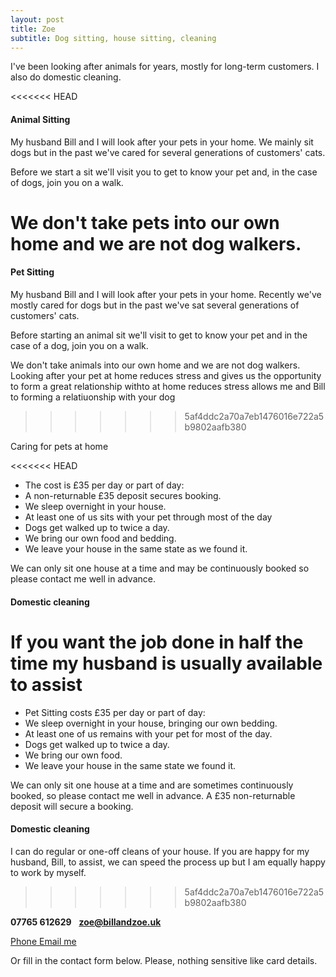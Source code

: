 ```yaml
---
layout: post
title: Zoe
subtitle: Dog sitting, house sitting, cleaning
---
```


I've been looking after animals for years, mostly for long-term customers. I also do domestic cleaning.


<<<<<<< HEAD
#### Animal Sitting
My husband Bill and I will look after your pets in your home. We mainly sit dogs but in the past we've cared for several generations of customers' cats.

Before we start a sit we'll visit you to get to know your pet and, in the case of dogs, join you on  a walk.

We don't take pets into our own home and we are not dog walkers.
=======
#### Pet Sitting
My husband Bill and I will look after your pets in your home. Recently we've mostly cared for dogs but in the past we've sat several generations of customers' cats.

Before starting an animal sit we'll visit to get to know your pet and in the case of a dog, join you on a walk.

We don't take animals into our own home and we are not dog walkers. Looking after your pet at home reduces stress and gives us the opportunity to form a great relationship withto  at home reduces stress allows me and Bill to forming a relatiuonship with your dog
>>>>>>> 5af4ddc2a70a7eb1476016e722a5b9802aafb380

Caring for pets at home

<<<<<<< HEAD
 - The cost is £35 per day or part of day:
 - A non-returnable £35 deposit secures booking.
 - We sleep overnight in your house.
 - At least one of us sits with your pet through most of the day
 - Dogs get walked up to twice a day.
 - We bring our own food and bedding.
 - We leave your house in the same state as we found it.

We can only sit one house at a time and may be continuously booked so please contact me well in advance.

#### Domestic cleaning

If you want the job done in half the time my husband is usually available to assist
=======
 - Pet Sitting costs £35 per day or part of day:
 - We sleep overnight in your house, bringing our own bedding.
 - At least one of us remains with your pet for most of the day.
 - Dogs get walked up to twice a day.
 - We bring our own food.
 - We leave your house in the same state we found it.

We can only sit one house at a time and are sometimes continuously booked, so please contact me well in advance. A £35 non-returnable deposit will secure a booking.

#### Domestic cleaning
I can do regular or one-off cleans of your house. If you are happy for my husband, Bill, to assist, we can speed the process up but I am equally happy to work by myself. 
>>>>>>> 5af4ddc2a70a7eb1476016e722a5b9802aafb380

**07765 612629**&nbsp;&nbsp;&nbsp;**zoe@billandzoe.uk**

<a href="tel:643643636363}" title="Call me on 53535353535">
    <span class="fa-stack fa-lg" aria-hidden="true">
    <i class="fas fa-circle fa-stack-2x"></i>
    <i class="fas fa-phone fa-stack-1x fa-inverse"></i>
    </span>
    <span class="sr-only">Phone</span>
</a><a href="mailto:bill@billandzoe.uk" title="Email me at bill@billandzoe.uk">
      <span class="fa-stack fa-lg" aria-hidden="true">
        <i class="fas fa-circle fa-stack-2x"></i>
        <i class="fas fa-envelope fa-stack-1x fa-inverse"></i>
      </span>
      <span class="sr-only">Email me</span>
</a>

Or fill in the contact form below.
Please, nothing sensitive like card details.

